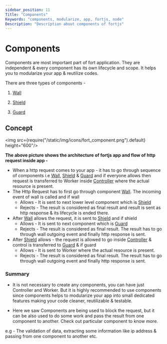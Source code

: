 ```yaml
---
sidebar_position: 11
Title: "Components"
Keywords: "components, modularize, app, fortjs, node"
Description: "Description about components of fortjs"
---
```


# Components

Components are most important part of fort application. They are independent & every component has its own lifecycle and scope. It helps you to modularize your app & reutilize codes.

There are three types of components - 

1. [Wall](/docs/components/wall)

2. [Shield](/docs/components/shield)

3. [Guard](/docs/components/guard)

## Concept 

<img src={require("/static/img/icons/fort_component.png").default} height="600"/>

**The above picture shows the architecture of fortjs app and flow of http request inside app -** 

<ul>
    <li>
    When a http request comes to your app - it has to go through sequence of components i.e <a href="/docs/components/wall">Wall</a>, <a target="_blank" href="/docs/components/shield">Shield</a> & <a target="_blank" href="/docs/components/guard">Guard</a> and if everyone allows then request is transferred to Worker inside <a target="_blank" href="/docs/controller">Controller</a> where the actual resource is present.
    </li>
    <li>The Http Request has to first go through component <a href="/docs/components/wall">Wall</a>. The incoming event of wall is called and if wall 
        <ul>
            <li>Allows - It is sent to next lower level component which is <a target="_blank" href="/docs/components/shield">Shield</a></li>
            <li>Rejects - The result is considered as final result and result is sent as http response & its lifecycle is ended there.</li>
        </ul>
    </li>
    <li>
        After <a href="/docs/wall">Wall</a> allows the request, it is sent to <a target="_blank" href="/docs/components/shield">Shield</a> and if shield 
        <ul>
            <li>Allows - It is sent to next component which is <a target="_blank" href="/docs/components/guard">Guard</a> </li>
            <li> Rejects - The result is considered as final result. The result has to go through wall outgoing event and finally http response is sent.</li>
        </ul>
    </li>
    <li>
        After <a target="_blank" href="/docs/components/shield">Shield</a> allows - the request is allowed to go inside <a target="_blank" href="/docs/controller">Controller</a> & control is transferred to <a target="_blank" href="/docs/components/guard">Guard</a> & if guard
        <ul>
            <li>Allows - It is sent to Worker where the actual resource is present.</li>
            <li> Rejects - The result is considered as final result. The result has to go through wall outgoing event and finally http response is sent.</li>
        </ul>
    </li>
</ul>

### Summary

* It is not necessary to create any components, you can have just Controller and Worker. But it is highly recommended to use components since components helps to modularize your app into small dedicated features making your code cleaner, reutilizable & testable.

* Here we saw Components are being used to block the request, but it can be also used to do some work and pass the result from one component to another. Check out particular component to know more. 

e.g - The validation of data, extracting some information like ip address & passing from one component to another etc.

 